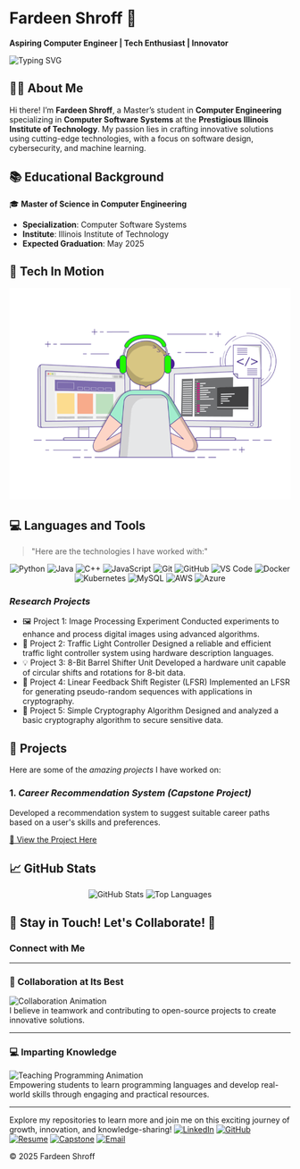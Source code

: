 # Fardeen Shroff 🌟  
**Aspiring Computer Engineer | Tech Enthusiast | Innovator**

![Typing SVG](https://readme-typing-svg.demolab.com?font=Fira+Code&weight=600&size=25&pause=1000&color=FFD700&background=000000&center=true&vCenter=true&width=450&lines=Welcome+to+my+GitHub+Profile!;I'm+Fardeen+Shroff!;Let's+build+something+amazing!;Happy+Coding!)


## 👨‍💻 About Me  
Hi there! I’m **Fardeen Shroff**, a Master’s student in **Computer Engineering** specializing in **Computer Software Systems** at the **Prestigious Illinois Institute of Technology**. My passion lies in crafting innovative solutions using cutting-edge technologies, with a focus on software design, cybersecurity, and machine learning.


## 📚 Educational Background  
🎓 **Master of Science in Computer Engineering**  
- **Specialization**: Computer Software Systems  
- **Institute**: Illinois Institute of Technology  
- **Expected Graduation**: May 2025  


## 🌟 Tech In Motion  
![Coding Animation](https://raw.githubusercontent.com/devSouvik/devSouvik/master/gif3.gif)


## 💻 Languages and Tools

> "Here are the technologies I have worked with:"

<div align="center">
  
  <!-- Programming Languages -->
  <img src="https://img.shields.io/badge/-Python-3776AB?style=for-the-badge&logo=python&logoColor=white" alt="Python" />
  <img src="https://img.shields.io/badge/-Java-007396?style=for-the-badge&logo=java&logoColor=white" alt="Java" />
  <img src="https://img.shields.io/badge/-C++-00599C?style=for-the-badge&logo=cplusplus&logoColor=white" alt="C++" />
  <img src="https://img.shields.io/badge/-JavaScript-F7DF1E?style=for-the-badge&logo=javascript&logoColor=black" alt="JavaScript" />
  
  <!-- Tools and Frameworks -->
  <img src="https://img.shields.io/badge/-Git-F05032?style=for-the-badge&logo=git&logoColor=white" alt="Git" />
  <img src="https://img.shields.io/badge/-GitHub-181717?style=for-the-badge&logo=github&logoColor=white" alt="GitHub" />
  <img src="https://img.shields.io/badge/-VS%20Code-007ACC?style=for-the-badge&logo=visualstudiocode&logoColor=white" alt="VS Code" />
  <img src="https://img.shields.io/badge/-Docker-2496ED?style=for-the-badge&logo=docker&logoColor=white" alt="Docker" />
  <img src="https://img.shields.io/badge/-Kubernetes-326CE5?style=for-the-badge&logo=kubernetes&logoColor=white" alt="Kubernetes" />

  <!-- Database and Cloud -->
  <img src="https://img.shields.io/badge/-MySQL-4479A1?style=for-the-badge&logo=mysql&logoColor=white" alt="MySQL" />
  <img src="https://img.shields.io/badge/-AWS-232F3E?style=for-the-badge&logo=amazonaws&logoColor=white" alt="AWS" />
  <img src="https://img.shields.io/badge/-Azure-0078D4?style=for-the-badge&logo=microsoftazure&logoColor=white" alt="Azure" />
  
</div>

### *Research Projects*

<ul>
  <li>🖼️ Project 1: Image Processing Experiment
      Conducted experiments to enhance and process digital images using advanced algorithms.</li>
  <li>🚦 Project 2: Traffic Light Controller 
      Designed a reliable and efficient traffic light controller system using hardware description languages.</li>
  <li>💡 Project 3: 8-Bit Barrel Shifter Unit 
      Developed a hardware unit capable of circular shifts and rotations for 8-bit data.</li>
  <li>🔄 Project 4: Linear Feedback Shift Register (LFSR)  
      Implemented an LFSR for generating pseudo-random sequences with applications in cryptography.</li>
  <li>🔐 Project 5: Simple Cryptography Algorithm  
      Designed and analyzed a basic cryptography algorithm to secure sensitive data.</li>
</ul>


## 🌟 Projects

Here are some of the *amazing projects* I have worked on:

### 1. *Career Recommendation System (Capstone Project)*

Developed a recommendation system to suggest suitable career paths based on a user's skills and preferences.

[🔗 View the Project Here](https://tijer.org/tijer/viewpaperforall.php?paper=TIJER2304165)


## 📈 GitHub Stats  

<div align="center">
  <img src="https://github-readme-stats.vercel.app/api?username=FardeenShroff&show_icons=true&theme=radical" alt="GitHub Stats" />
  <img src="https://github-readme-stats.vercel.app/api/top-langs/?username=FardeenShroff&layout=compact&theme=radical" alt="Top Languages" />
</div>


## 🚀 Stay in Touch! Let's Collaborate! 🚀
### Connect with Me

---

### 🤝 Collaboration at Its Best  
![Collaboration Animation](https://user-images.githubusercontent.com/12345678/collaboration-animation.gif)  
I believe in teamwork and contributing to open-source projects to create innovative solutions.

---

### 💻 Imparting Knowledge  
![Teaching Programming Animation](https://user-images.githubusercontent.com/12345678/teaching-animation.gif)  
Empowering students to learn programming languages and develop real-world skills through engaging and practical resources.

---

Explore my repositories to learn more and join me on this exciting journey of growth, innovation, and knowledge-sharing!
[![LinkedIn](https://img.shields.io/badge/LinkedIn-%230077B5?style=flat&logo=linkedin&logoColor=white)](https://www.linkedin.com/in/fardeen-shroff-07930b221)
[![GitHub](https://img.shields.io/badge/GitHub-%23121011?style=flat&logo=github&logoColor=white)](https://github.com/fardeenshroff)
[![Resume](https://img.shields.io/badge/Resume-%23000000?style=flat&logo=pdf&logoColor=white)](https://github.com/fardeenshroff/resume/blob/main/FARDEEEN%20SHROFF%20RESUME%20DECEMBER%202024%20FINAL.pdf)
[![Capstone](https://img.shields.io/badge/Capstone-%23000000?style=flat&logo=git&logoColor=white)](https://tijer.org/tijer/viewpaperforall.php?paper=TIJER2304165)
[![Email](https://img.shields.io/badge/Email-%23D14836?style=flat&logo=gmail&logoColor=white)](mailto:fshroff1@hawk.iit.edu)


© 2025 Fardeen Shroff

